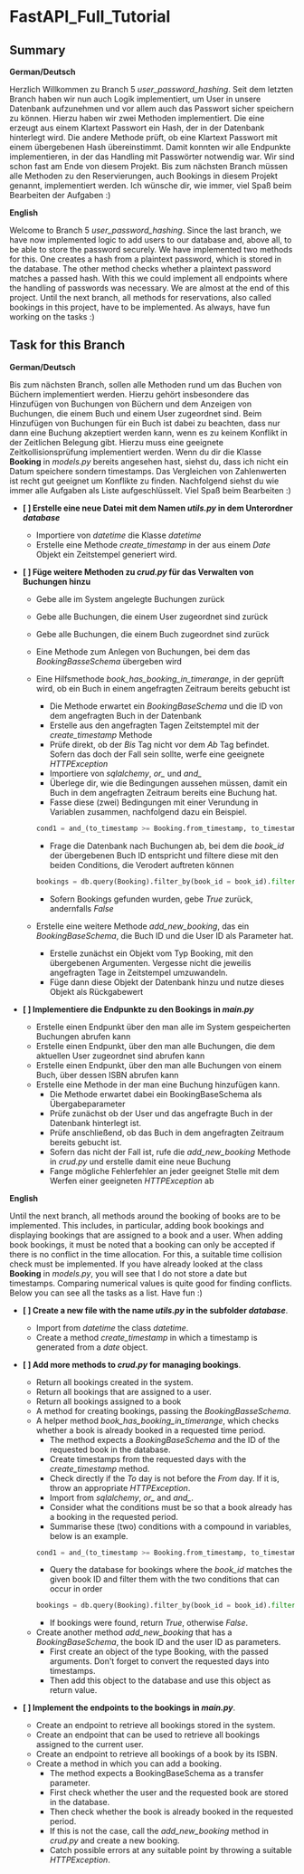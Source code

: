 # FastAPI_Full_Tutorial

## **Summary**

**German/Deutsch**

Herzlich Willkommen zu Branch 5 *user_password_hashing*. Seit dem letzten Branch haben wir nun auch Logik implementiert, um User in unsere Datenbank aufzunehmen und vor allem auch das Passwort sicher speichern zu können. Hierzu haben wir zwei Methoden implementiert. Die eine erzeugt aus einem Klartext Passwort ein Hash, der in der Datenbank hinterlegt wird. Die andere Methode prüft, ob eine Klartext Passwort mit einem übergebenen Hash übereinstimmt. Damit konnten wir alle Endpunkte implementieren, in der das Handling mit Passwörter notwendig war. Wir sind schon fast am Ende von diesem Projekt. Bis zum nächsten Branch müssen alle Methoden zu den Reservierungen, auch Bookings in diesem Projekt genannt, implementiert werden. Ich wünsche dir, wie immer, viel Spaß beim Bearbeiten der Aufgaben :)

**English**

Welcome to Branch 5 *user_password_hashing*. Since the last branch, we have now implemented logic to add users to our database and, above all, to be able to store the password securely. We have implemented two methods for this. One creates a hash from a plaintext password, which is stored in the database. The other method checks whether a plaintext password matches a passed hash. With this we could implement all endpoints where the handling of passwords was necessary. We are almost at the end of this project. Until the next branch, all methods for reservations, also called bookings in this project, have to be implemented. As always, have fun working on the tasks :)

## Task for this Branch

**German/Deutsch**

Bis zum nächsten Branch, sollen alle Methoden rund um das Buchen von Büchern implementiert werden. Hierzu gehört insbesondere das Hinzufügen von Buchungen von Büchern und dem Anzeigen von Buchungen, die einem Buch und einem User zugeordnet sind. Beim Hinzufügen von Buchungen für ein Buch ist dabei zu beachten, dass nur dann eine Buchung akzeptiert werden kann, wenn es zu keinem Konflikt in der Zeitlichen Belegung gibt. Hierzu muss eine geeignete Zeitkollisionsprüfung implementiert werden. Wenn du dir die Klasse **Booking** in *models.py* bereits angesehen hast, siehst du, dass ich nicht ein Datum speichere sondern timestamps. Das Vergleichen von Zahlenwerten ist recht gut geeignet um Konflikte zu finden. Nachfolgend siehst du wie immer alle Aufgaben als Liste aufgeschlüsselt. Viel Spaß beim Bearbeiten :)

- **[ ] Erstelle eine neue Datei mit dem Namen *utils.py* in dem Unterordner *database***
    - Importiere von *datetime* die Klasse *datetime* 
    - Erstelle eine Methode *create_timestamp* in der aus einem *Date* Objekt ein Zeitstempel generiert wird. 

- **[ ] Füge weitere Methoden zu *crud.py* für das Verwalten von Buchungen hinzu**
    - Gebe alle im System angelegte Buchungen zurück
    - Gebe alle Buchungen, die einem User zugeordnet sind zurück
    - Gebe alle Buchungen, die einem Buch zugeordnet sind zurück
    - Eine Methode zum Anlegen von Buchungen, bei dem das *BookingBasseSchema* übergeben wird
    - Eine Hilfsmethode *book_has_booking_in_timerange*, in der geprüft wird, ob ein Buch in einem angefragten Zeitraum bereits gebucht ist
        - Die Methode erwartet ein *BookingBaseSchema* und die ID von dem angefragten Buch in der Datenbank
        - Erstelle aus den angefragten Tagen Zeitstemptel mit der *create_timestamp* Methode
        - Prüfe direkt, ob der *Bis* Tag nicht vor dem *Ab* Tag befindet. Sofern das doch der Fall sein sollte, werfe eine geeignete *HTTPException*
        - Importiere von *sqlalchemy*, *or_* und *and_*
        - Überlege dir, wie die Bedingungen aussehen müssen, damit ein Buch in dem angefragten Zeitraum bereits eine Buchung hat.
        - Fasse diese (zwei) Bedingungen mit einer Verundung in Variablen zusammen, nachfolgend dazu ein Beispiel.
        ```python
        cond1 = and_(to_timestamp >= Booking.from_timestamp, to_timestamp < Booking.to_timestamp)
        ```

        - Frage die Datenbank nach Buchungen ab, bei dem die *book_id* der übergebenen Buch ID entspricht und filtere diese mit den beiden Conditions, die Verodert auftreten können
        ```python
        bookings = db.query(Booking).filter_by(book_id = book_id).filter(or_(cond1, cond2)).all()
        ```
        - Sofern Bookings gefunden wurden, gebe *True* zurück, andernfalls *False*
    - Erstelle eine weitere Methode *add_new_booking*, das ein *BookingBaseSchema*, die Buch ID und die User ID als Parameter hat.
        - Erstelle zunächst ein Objekt vom Typ Booking, mit den übergebenen Argumenten. Vergesse nicht die jeweilis angefragten Tage in Zeitstempel umzuwandeln.
        - Füge dann diese Objekt der Datenbank hinzu und nutze dieses Objekt als Rückgabewert

- **[ ] Implementiere die Endpunkte zu den Bookings in *main.py***
    - Erstelle einen Endpunkt über den man alle im System gespeicherten Buchungen abrufen kann
    - Erstelle einen Endpunkt, über den man alle Buchungen, die dem aktuellen User zugeordnet sind abrufen kann
    - Erstelle einen Endpunkt, über den man alle Buchungen von einem Buch, über dessen ISBN abrufen kann 
    - Erstelle eine Methode in der man eine Buchung hinzufügen kann.
        - Die Methode erwartet dabei ein BookingBaseSchema als Übergabeparameter
        - Prüfe zunächst ob der User und das angefragte Buch in der Datenbank hinterlegt ist.
        - Prüfe anschließend, ob das Buch in dem angefragten Zeitraum bereits gebucht ist.
        - Sofern das nicht der Fall ist, rufe die *add_new_booking* Methode in *crud.py* und erstelle damit eine neue Buchung
        - Fange mögliche Fehlerfehler an jeder geeignet Stelle mit dem Werfen einer geeigneten *HTTPException* ab


**English**

Until the next branch, all methods around the booking of books are to be implemented. This includes, in particular, adding book bookings and displaying bookings that are assigned to a book and a user. When adding book bookings, it must be noted that a booking can only be accepted if there is no conflict in the time allocation. For this, a suitable time collision check must be implemented. If you have already looked at the class **Booking** in *models.py*, you will see that I do not store a date but timestamps. Comparing numerical values is quite good for finding conflicts. Below you can see all the tasks as a list. Have fun :)

- **[ ] Create a new file with the name *utils.py* in the subfolder *database***.
    - Import from *datetime* the class *datetime*. 
    - Create a method *create_timestamp* in which a timestamp is generated from a *date* object. 

- **[ ] Add more methods to *crud.py* for managing bookings**.
    - Return all bookings created in the system.
    - Return all bookings that are assigned to a user.
    - Return all bookings assigned to a book
    - A method for creating bookings, passing the *BookingBasseSchema*.
    - A helper method *book_has_booking_in_timerange*, which checks whether a book is already booked in a requested time period.
        - The method expects a *BookingBaseSchema* and the ID of the requested book in the database.
        - Create timestamps from the requested days with the *create_timestamp* method.
        - Check directly if the *To* day is not before the *From* day. If it is, throw an appropriate *HTTPException*.
        - Import from *sqlalchemy*, *or_* and *and_*.
        - Consider what the conditions must be so that a book already has a booking in the requested period.
        - Summarise these (two) conditions with a compound in variables, below is an example.
        ```python
        cond1 = and_(to_timestamp >= Booking.from_timestamp, to_timestamp < Booking.to_timestamp)
        ```
        - Query the database for bookings where the *book_id* matches the given book ID and filter them with the two conditions that can occur in order
        ```python
        bookings = db.query(Booking).filter_by(book_id = book_id).filter(or_(cond1, cond2)).all()
        ```
        - If bookings were found, return *True*, otherwise *False*.
    - Create another method *add_new_booking* that has a *BookingBaseSchema*, the book ID and the user ID as parameters.
        - First create an object of the type Booking, with the passed arguments. Don't forget to convert the requested days into timestamps.
        - Then add this object to the database and use this object as return value.

- **[ ] Implement the endpoints to the bookings in *main.py***.
    - Create an endpoint to retrieve all bookings stored in the system.
    - Create an endpoint that can be used to retrieve all bookings assigned to the current user.
    - Create an endpoint to retrieve all bookings of a book by its ISBN. 
    - Create a method in which you can add a booking.
        - The method expects a BookingBaseSchema as a transfer parameter.
        - First check whether the user and the requested book are stored in the database.
        - Then check whether the book is already booked in the requested period.
        - If this is not the case, call the *add_new_booking* method in *crud.py* and create a new booking.
        - Catch possible errors at any suitable point by throwing a suitable *HTTPException*.